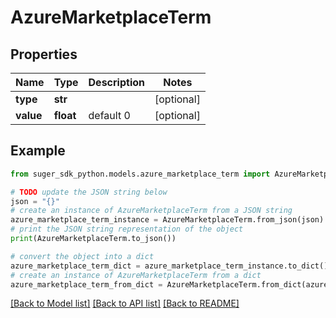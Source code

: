 # AzureMarketplaceTerm


## Properties

Name | Type | Description | Notes
------------ | ------------- | ------------- | -------------
**type** | **str** |  | [optional] 
**value** | **float** | default 0 | [optional] 

## Example

```python
from suger_sdk_python.models.azure_marketplace_term import AzureMarketplaceTerm

# TODO update the JSON string below
json = "{}"
# create an instance of AzureMarketplaceTerm from a JSON string
azure_marketplace_term_instance = AzureMarketplaceTerm.from_json(json)
# print the JSON string representation of the object
print(AzureMarketplaceTerm.to_json())

# convert the object into a dict
azure_marketplace_term_dict = azure_marketplace_term_instance.to_dict()
# create an instance of AzureMarketplaceTerm from a dict
azure_marketplace_term_from_dict = AzureMarketplaceTerm.from_dict(azure_marketplace_term_dict)
```
[[Back to Model list]](../README.md#documentation-for-models) [[Back to API list]](../README.md#documentation-for-api-endpoints) [[Back to README]](../README.md)


